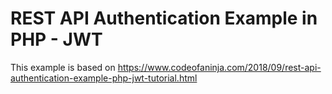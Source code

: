 # REST API Authentication Example in PHP - JWT

This example is based on https://www.codeofaninja.com/2018/09/rest-api-authentication-example-php-jwt-tutorial.html
